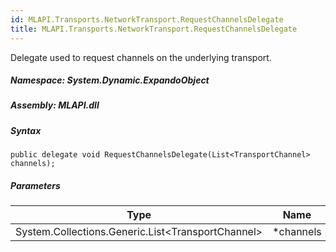 ```yaml
---  
id: MLAPI.Transports.NetworkTransport.RequestChannelsDelegate  
title: MLAPI.Transports.NetworkTransport.RequestChannelsDelegate
---
```


<div class="markdown level0 summary">

Delegate used to request channels on the underlying transport.

</div>

<div class="markdown level0 conceptual">

</div>

##### **Namespace**: System.Dynamic.ExpandoObject

##### **Assembly**: MLAPI.dll

##### Syntax

    public delegate void RequestChannelsDelegate(List<TransportChannel> channels);

##### Parameters

| Type                                                    | Name       | Description |
|---------------------------------------------------------|------------|-------------|
| System.Collections.Generic.List&lt;TransportChannel&gt; | \*channels |             |
